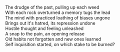 The drudge of the past, pulling up each weed  
With each rock overturned a memory tugs the lead  
The mind with practiced loathing of biases ungone  
Brings out it's hatred, its repression undone  
Hostile thought and feeling unleashed  
A snap to the pain, an opening release  
Old habits not forgotten and new ones learned  
Self inquisition started, on which stake to be burned?  
